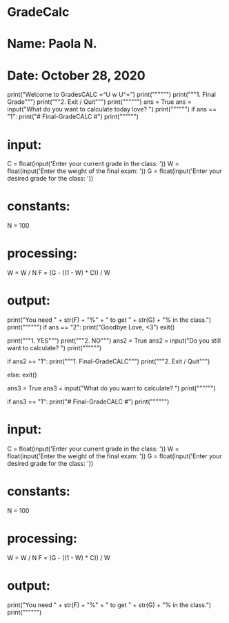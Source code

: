 # GradeCalc
# Name: Paola N.
# Date: October 28, 2020

print("Welcome to GradesCALC =^U w U^=")
print("""""")
print("""1. Final Grade""")
print("""2. Exit / Quit""")
print("""""")
ans = True
ans = input("What do you want to calculate today love? ")
print("""""")
if ans == "1":
    print("# Final-GradeCALC #")
    print("""""")

# input:
C = float(input('Enter your current grade in the class: '))
W = float(input('Enter the weight of the final exam: '))
G = float(input('Enter your desired grade for the class: '))

# constants:
N = 100

# processing:
W = W / N
F = (G - ((1 - W) * C)) / W

# output:
print("You need " + str(F) + "%" + " to get " + str(G) + "% in the class.")
print("""""")
if ans == "2":
    print("Goodbye Love, <3")
    exit()

print("""1. YES""")
print("""2. NO""")
ans2 = True
ans2 = input("Do you still want to calculate? ")
print("""""")

if ans2 == "1":
    print("""1. Final-GradeCALC""")
    print("""2. Exit / Quit""")

else:
    exit()

ans3 = True
ans3 = input("What do you want to calculate? ")
print("""""")

if ans3 == "1":
    print("# Final-GradeCALC #")
    print("""""")

# input:
C = float(input('Enter your current grade in the class: '))
W = float(input('Enter the weight of the final exam: '))
G = float(input('Enter your desired grade for the class: '))

# constants:
N = 100

# processing:
W = W / N
F = (G - ((1 - W) * C)) / W

# output:
print("You need " + str(F) + "%" + " to get " + str(G) + "% in the class.")
print("""""")






